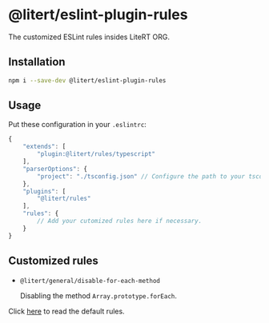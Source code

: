 # @litert/eslint-plugin-rules

The customized ESLint rules insides LiteRT ORG.

## Installation

```sh
npm i --save-dev @litert/eslint-plugin-rules
```

## Usage

Put these configuration in your `.eslintrc`:

```js
{
    "extends": [
        "plugin:@litert/rules/typescript"
    ],
    "parserOptions": {
        "project": "./tsconfig.json" // Configure the path to your tsconfig.json file
    },
    "plugins": [
        "@litert/rules"
    ],
    "rules": {
        // Add your cutomized rules here if necessary.
    }
}
```

## Customized rules

- `@litert/general/disable-for-each-method`

    Disabling the method `Array.prototype.forEach`.

Click [here](./lib/configs/typescript.js) to read the default rules.
